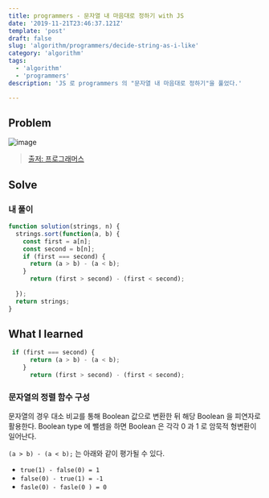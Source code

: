 ```yaml
---
title: programmers - 문자열 내 마음대로 정하기 with JS
date: '2019-11-21T23:46:37.121Z'
template: 'post'
draft: false
slug: 'algorithm/programmers/decide-string-as-i-like'
category: 'algorithm'
tags:
  - 'algorithm'
  - 'programmers'
description: 'JS 로 programmers 의 "문자열 내 마음대로 정하기"을 풀었다.'

---
```


## Problem

![image](https://user-images.githubusercontent.com/35516239/69342413-d542f780-0cae-11ea-9261-625025a9f79e.png)

>  [출저: 프로그래머스](https://programmers.co.kr/learn/courses/30/lessons/12915) 

## Solve

### 내 풀이

```js
function solution(strings, n) {
  strings.sort(function(a, b) {
    const first = a[n];
    const second = b[n];
    if (first === second) {
      return (a > b) - (a < b);
    } 
      return (first > second) - (first < second);
    
  });
  return strings;
}
```

## What I learned

```js
 if (first === second) {
      return (a > b) - (a < b);
    } 
      return (first > second) - (first < second);
```

### 문자열의 정렬 함수 구성  

문자열의 경우 대소 비교를 통해 Boolean 값으로 변환한 뒤 해당 Boolean 을 피연자로 활용한다. Boolean type 에 뺄셈을 하면 Boolean 은 각각 0 과 1  로 암묵적 형변환이 일어난다. 

`(a > b) - (a < b);`  는 아래와 같이 평가될 수 있다. 

- `true(1) - false(0) = 1` 
- `false(0) - true(1) = -1` 
- `fasle(0) - fasle(0 ) = 0`  

